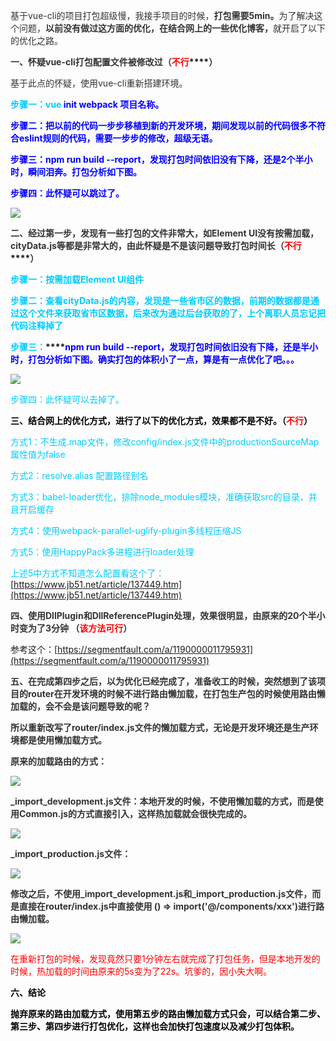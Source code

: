 

<font style="color:rgb(51, 51, 51);">基于vue-cli的项目打包超级慢，我接手项目的时候，</font>**<font style="color:rgb(51, 51, 51);">打包需要5min。</font>**<font style="color:rgb(51, 51, 51);">为了解决这个问题，</font>**<font style="color:rgb(51, 51, 51);">以前没有做过这方面的优化，在结合网上的一些优化博客，</font>**<font style="color:rgb(51, 51, 51);">就开启了以下的优化之路。</font>

**<font style="color:rgb(51, 51, 51);">一、怀疑vue-cli打包配置文件被修改过</font>****<font style="color:rgb(51, 51, 51);">（</font>****<font style="color:rgb(255, 0, 0);">不行</font>****<font style="color:rgb(51, 51, 51);">）</font>**

<font style="color:rgb(51, 51, 51);">基于此点的怀疑，使用vue-cli重新搭建环境。</font>

**<font style="color:rgb(0, 204, 255);">步骤一：vue</font>****<font style="color:rgb(0, 204, 255);"> </font>****<font style="color:rgb(0, 0, 255);">init webpack 项目名称。</font>**

**<font style="color:rgb(0, 0, 255);">步骤二：把以前的代码一步步移植到新的开发环境，期间发现以前的代码很多不符合eslint规则的代码，需要一步步的修改，超级无语。</font>**

**<font style="color:rgb(0, 0, 255);">步骤三：npm run build --report，发现打包时间依旧没有下降，还是2个半小时，瞬间泪奔。打包分析如下图。</font>**

**<font style="color:rgb(0, 0, 255);">步骤四：此怀疑可以跳过了。</font>**

![](https://cdn.nlark.com/yuque/0/2024/png/207857/1728378187936-bed568b9-2dae-4dd9-9c9f-cd8c21fcb75d.png)

**<font style="color:rgb(51, 51, 51);">二、经过第一步，发现有一些打包的文件非常大，如Element UI没有按需加载，cityData.js等都是非常大的，由此怀疑是不是该问题导致打包时间长</font>****<font style="color:rgb(51, 51, 51);">（</font>****<font style="color:rgb(255, 0, 0);">不行</font>****<font style="color:rgb(51, 51, 51);">）</font>**

**<font style="color:rgb(0, 204, 255);">步骤一：按需加载Element UI组件</font>**

**<font style="color:rgb(0, 204, 255);">步骤二：查看cityData.js的内容，发现是一些省市区的数据，前期的数据都是通过这个文件来获取省市区数据，后来改为通过后台获取的了，上个离职人员忘记把代码注释掉了</font>**

**<font style="color:rgb(0, 204, 255);">步骤三：</font>****<font style="color:rgb(0, 0, 255);">npm run build --report，发现打包时间依旧没有下降，还是半小时，打包分析如下图。确实打包的体积小了一点，算是有一点优化了吧。。。</font>**

![](https://cdn.nlark.com/yuque/0/2024/png/207857/1728378187969-551f0009-2b37-4ada-9b0f-9ecd5fc28011.png)

<font style="color:rgb(0, 204, 255);">步骤四：此怀疑可以去掉了。</font>

**<font style="color:rgb(0, 0, 0);">三、结合网上的优化方式，进行了以下的优化方式，效果都不是不好。（</font>****<font style="color:rgb(255, 0, 0);">不行</font>****<font style="color:rgb(0, 0, 0);">）</font>**

<font style="color:rgb(0, 204, 255);">方式1：不生成.map文件，修改config/index.js文件中的productionSourceMap属性值为false</font>

<font style="color:rgb(0, 204, 255);">方式2：resolve.alias 配置路径别名</font>

<font style="color:rgb(0, 204, 255);">方式3：babel-loader优化，排除node_modules模块，准确获取src的目录，并且开启缓存</font>

<font style="color:rgb(0, 204, 255);">方式4：使用webpack-parallel-uglify-plugin多线程压缩JS</font>

<font style="color:rgb(0, 204, 255);">方式5：使用HappyPack多进程进行loader处理</font>

<font style="color:rgb(0, 204, 255);">上述5中方式不知道怎么配置看这个了：</font>[https://www.jb51.net/article/137449.htm](https://www.jb51.net/article/137449.htm)

**<font style="color:rgb(51, 51, 51);">四、使用DllPlugin和DllReferencePlugin处理，效果很明显，由原来的20个半小时变为了3分钟 （</font>****<font style="color:rgb(255, 0, 0);">该方法可行</font>****<font style="color:rgb(51, 51, 51);">）</font>**

参考这个：[https://segmentfault.com/a/1190000011795931](https://segmentfault.com/a/1190000011795931)

**<font style="color:rgb(51, 51, 51);">五、在完成第四步之后，以为优化已经完成了，准备收工的时候，突然想到了该项目的router在开发环境的时候不进行路由懒加载，在打包生产包的时候使用路由懒加载的，会不会是该问题导致的呢？</font>**

**<font style="color:rgb(51, 51, 51);">所以重新改写了router/index.js文件的懒加载方式，无论是开发环境还是生产环境都是使用懒加载方式。</font>**

**<font style="color:rgb(51, 51, 51);">原来的加载路由的方式：</font>**

![](https://cdn.nlark.com/yuque/0/2024/png/207857/1728378188224-0c586e12-91fe-411b-a022-043c22fcfd4f.png)

**<font style="color:rgb(51, 51, 51);">_import_development.js文件：本地开发的时候，不使用懒加载的方式，而是使用Common.js的方式直接引入，这样热加载就会很快完成的。</font>**

![](https://cdn.nlark.com/yuque/0/2024/png/207857/1728378187972-0fdce0c4-9727-4ca6-8ca1-6214e9fa9013.png)

**<font style="color:rgb(51, 51, 51);">_import_production.js文件：</font>**

![](https://cdn.nlark.com/yuque/0/2024/png/207857/1728378187955-8a5e5b42-6c89-4057-8849-7a531feb00e7.png)

**<font style="color:rgb(51, 51, 51);">修改之后，不使用_import_development.js和_import_production.js文件，而是直接在router/index.js中直接使用 () => import('@/components/xxx')进行路由懒加载。</font>**

<font style="color:rgb(51, 51, 51);"></font>![](https://cdn.nlark.com/yuque/0/2024/png/207857/1728378188458-c63a0776-0a4d-4fb2-aa15-8c393973262d.png)

<font style="color:rgb(255, 0, 0);">在重新打包的时候，发现竟然只要1分钟左右就完成了打包任务，但是本地开发的时候，热加载的时间由原来的5s变为了22s。坑爹的，因小失大啊。</font>

**<font style="color:rgb(0, 0, 0);">六、结论</font>**

**<font style="color:rgb(0, 0, 0);">抛弃原来的路由加载方式，使用第五步的路由懒加载方式只会，可以结合第二步、第三步、第四步进行打包优化，这样也会加快打包速度以及减少打包体积。</font>**


